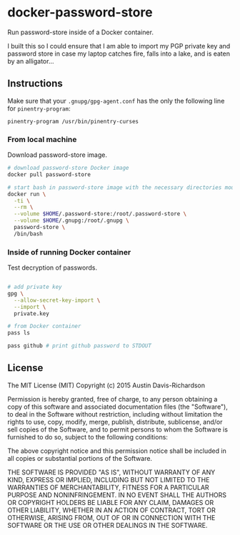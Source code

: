 # docker-password-store

Run password-store inside of a Docker container.

I built this so I could ensure that I am able to import my PGP private key and
password store in case my laptop catches fire, falls into a lake, and is eaten
by an alligator...

## Instructions

Make sure that your `.gnupg/gpg-agent.conf` has the only the following line for
`pinentry-program`:

```
pinentry-program /usr/bin/pinentry-curses
```

### From local machine

Download password-store image.

```sh
# download password-store Docker image
docker pull password-store

# start bash in password-store image with the necessary directories mounted
docker run \
  -ti \
  --rm \
  --volume $HOME/.password-store:/root/.password-store \
  --volume $HOME/.gnupg:/root/.gnupg \
  password-store \
  /bin/bash
```

### Inside of running Docker container

Test decryption of passwords.

```sh

# add private key
gpg \
  --allow-secret-key-import \
  --import \
  private.key

# from Docker container
pass ls

pass github # print github password to STDOUT
```

## License

The MIT License (MIT)
Copyright (c) 2015 Austin Davis-Richardson

Permission is hereby granted, free of charge, to any person obtaining a copy of
this software and associated documentation files (the "Software"), to deal in
the Software without restriction, including without limitation the rights to
use, copy, modify, merge, publish, distribute, sublicense, and/or sell copies
of the Software, and to permit persons to whom the Software is furnished to do
so, subject to the following conditions:

The above copyright notice and this permission notice shall be included in all
copies or substantial portions of the Software.

THE SOFTWARE IS PROVIDED "AS IS", WITHOUT WARRANTY OF ANY KIND, EXPRESS OR
IMPLIED, INCLUDING BUT NOT LIMITED TO THE WARRANTIES OF MERCHANTABILITY,
FITNESS FOR A PARTICULAR PURPOSE AND NONINFRINGEMENT. IN NO EVENT SHALL THE
AUTHORS OR COPYRIGHT HOLDERS BE LIABLE FOR ANY CLAIM, DAMAGES OR OTHER
LIABILITY, WHETHER IN AN ACTION OF CONTRACT, TORT OR OTHERWISE, ARISING FROM,
OUT OF OR IN CONNECTION WITH THE SOFTWARE OR THE USE OR OTHER DEALINGS IN THE
SOFTWARE.
